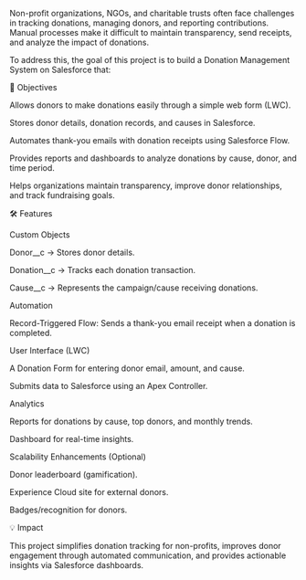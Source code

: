 Non-profit organizations, NGOs, and charitable trusts often face challenges in tracking donations, managing donors, and reporting contributions. Manual processes make it difficult to maintain transparency, send receipts, and analyze the impact of donations.

To address this, the goal of this project is to build a Donation Management System on Salesforce that:

🎯 Objectives

Allows donors to make donations easily through a simple web form (LWC).

Stores donor details, donation records, and causes in Salesforce.

Automates thank-you emails with donation receipts using Salesforce Flow.

Provides reports and dashboards to analyze donations by cause, donor, and time period.

Helps organizations maintain transparency, improve donor relationships, and track fundraising goals.

🛠️ Features

Custom Objects

Donor__c → Stores donor details.

Donation__c → Tracks each donation transaction.

Cause__c → Represents the campaign/cause receiving donations.

Automation

Record-Triggered Flow: Sends a thank-you email receipt when a donation is completed.

User Interface (LWC)

A Donation Form for entering donor email, amount, and cause.

Submits data to Salesforce using an Apex Controller.

Analytics

Reports for donations by cause, top donors, and monthly trends.

Dashboard for real-time insights.

Scalability Enhancements (Optional)

Donor leaderboard (gamification).

Experience Cloud site for external donors.

Badges/recognition for donors.

💡 Impact

This project simplifies donation tracking for non-profits, improves donor engagement through automated communication, and provides actionable insights via Salesforce dashboards.
